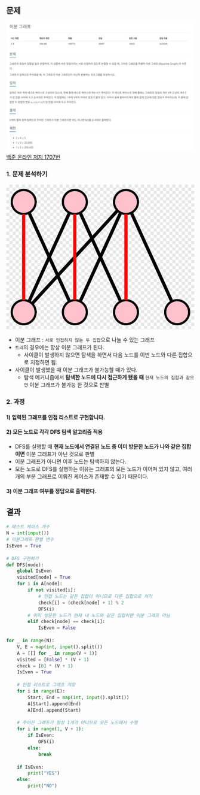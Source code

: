 ## 문제
![Alt text](../img/이분그래프.png)   
[백준 온라인 저지 1707번](https://www.acmicpc.net/problem/1707)

### 1. 문제 분석하기

![Alt text](../img/이분그래프1.png) 

* 이분 그래프 : `서로 인접하지 않는 두 집합`으로 나눌 수 있는 그래프
* `트리`의 경우에는 항상 이분 그래프가 된다.
  * 사이클이 발생하지 않으면 탐색을 하면서 다음 노드를 이번 노드와 다른 집합으로 지정하면 됨.
* 사이클이 발생했을 때 이분 그래프가 불가능할 때가 있다.
  * 탐색 메커니즘에서 **탐색한 노드에 다시 접근하게 됐을 때** `현재 노드의 집합과 같으면` 이분 그래프가 불가능 한 것으로 판별

### 2. 과정
#### 1) 입력된 그래프를 인접 리스트로 구현합니다.
#### 2) 모든 노드로 각각 DFS 탐색 알고리즘 적용
* DFS를 실행할 때 **현재 노드에서 연결된 노드 중 이미 방문한 노드가 나와 같은 집합이면** 이분 그래프가 아닌 것으로 판별
* 이분 그래프가 아니면 이후 노드는 탐색하지 않는다.
* 모든 노드로 DFS를 실행하는 이유는 그래프의 모든 노드가 이어져 있지 않고, 여러 개의 부분 그래프로 이뤄진 케이스가 존재할 수 있기 때문이다.
#### 3) 이분 그래프 여부를 정답으로 출력한다.

## 결과
```python
# 테스트 케이스 개수
N = int(input())
# 이분그래프 판별 변수
IsEven = True

# DFS 구현하기
def DFS(node):
    global IsEven
    visited[node] = True
    for i in A[node]:
        if not visited[i]:
            # 인접 노드는 같은 집합이 아니므로 다른 집합으로 처리
            check[i] = (check[node] + 1) % 2
            DFS(i)
        # 이미 방문한 노드가 현재 내 노드와 같은 집합이면 이분 그래프 아님
        elif check[node] == check[i]:
            IsEven = False

for _ in range(N):
    V, E = map(int, input().split())
    A = [[] for _ in range(V + 1)]
    visited = [False] * (V + 1)
    check = [0] * (V + 1)
    IsEven = True
    
    # 인접 리스트로 그래프 저장
    for i in range(E):
        Start, End = map(int, input().split())
        A[Start].append(End)
        A[End].append(Start)

    # 주어진 그래프가 항상 1개가 아니므로 모든 노드에서 수행
    for i in range(1, V + 1):
        if IsEven:
            DFS(i)
        else:
            break

    if IsEven:
        print("YES")
    else:
        print("NO")
```


